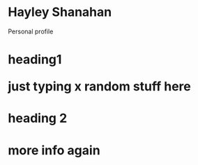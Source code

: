 # Hayley Shanahan
 Personal profile
 <html>
 <body>
<h1>heading1
 <p> just typing x random stuff here </p>
 <h1> heading 2<h1>
 <P>more info again <P>

 <html>
 <body>
